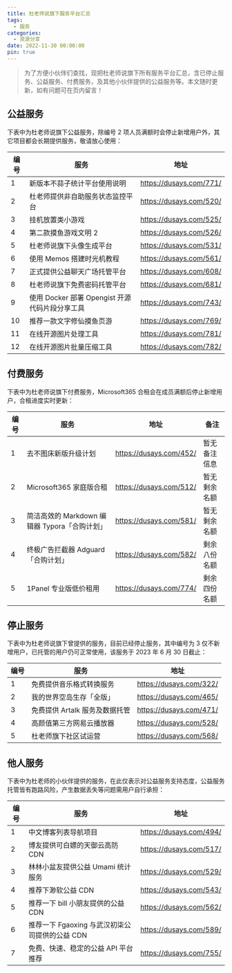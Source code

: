 ```yaml
---
title: 杜老师说旗下服务平台汇总
tags:
  - 服务
categories:
  - 资源分享
date: 2022-11-30 00:00:00
pin: true
---
```


> 为了方便小伙伴们查找，现把杜老师说旗下所有服务平台汇总，含已停止服务、公益服务、付费服务，及其他小伙伴提供的公益服务等。本文随时更新，如有问题可在页内留言！

<!-- more -->

## 公益服务

下表中为杜老师说旗下公益服务，除编号 2 项人员满额时会停止新增用户外，其它项目都会长期提供服务，敬请放心使用：

| 编号 | 服务 | 地址 |
| - | - | - |
| 1 | 新版本不蒜子统计平台使用说明 | https://dusays.com/771/ |
| 2 | 杜老师提供非自助服务状态监控平台 | https://dusays.com/520/ |
| 3 | 挂机放置类小游戏 | https://dusays.com/525/ |
| 4 | 第二款摸鱼游戏文明 2 | https://dusays.com/526/ |
| 5 | 杜老师说旗下头像生成平台 | https://dusays.com/531/ |
| 6 | 使用 Memos 搭建时光机教程 | https://dusays.com/561/ |
| 7 | 正式提供公益聊天广场托管平台 | https://dusays.com/608/ |
| 8 | 杜老师说旗下免费密码托管平台 | https://dusays.com/681/ |
| 9 | 使用 Docker 部署 Opengist 开源代码片段分享工具 | https://dusays.com/743/ |
| 10 | 推荐一款文字修仙摸鱼页游 | https://dusays.com/769/ |
| 11 | 在线开源图片处理工具 | https://dusays.com/781/ |
| 12 | 在线开源图片批量压缩工具 | https://dusays.com/782/ |

## 付费服务

下表中为杜老师说旗下付费服务，Microsoft365 合租会在成员满额后停止新增用户，合租进度实时更新：

| 编号 | 服务 | 地址 | 备注 |
| - | - | - | - |
| 1 | 去不图床新版升级计划 | https://dusays.com/452/ | 暂无备注信息 |
| 2 | Microsoft365 家庭版合租 | https://dusays.com/512/ | 暂无剩余名额 |
| 3 | 简洁高效的 Markdown 编辑器 Typora「合购计划」 | https://dusays.com/581/ | 暂无剩余名额 |
| 4 | 终极广告拦截器 Adguard「合购计划」 | https://dusays.com/582/ | 剩余八份名额 |
| 5 | 1Panel 专业版低价租用 | https://dusays.com/774/ | 剩余四份名额 |

## 停止服务

下表中为杜老师说旗下曾提供的服务，目前已经停止服务，其中编号为 3 仅不新增用户，已托管的用户仍可正常使用，该服务于 2023 年 6 月 30 日截止：

| 编号 | 服务 | 地址 |
| - | - | - |
| 1 | 免费提供音乐格式转换服务 | https://dusays.com/322/ |
| 2 | 我的世界空岛生存「全版」 | https://dusays.com/465/ |
| 3 | 免费提供 Artalk 服务及数据托管 | https://dusays.com/471/ |
| 4 | 高颜值第三方网易云播放器 | https://dusays.com/528/ |
| 5 | 杜老师旗下社区试运营 | https://dusays.com/568/ |

## 他人服务

下表中为杜老师的小伙伴提供的服务，在此仅表示对公益服务支持态度，公益服务托管皆有跑路风险，产生数据丢失等问题需用户自行承担：

| 编号 | 服务 | 地址 |
| - | - | - |
| 1 | 中文博客列表导航项目 | https://dusays.com/494/ |
| 2 | 博友提供可白嫖的天御云高防 CDN | https://dusays.com/517/ |
| 3 | 林林小盆友提供公益 Umami 统计服务 | https://dusays.com/529/ |
| 4 | 推荐下渺软公益 CDN | https://dusays.com/543/ |
| 5 | 推荐一下 bill 小朋友提供的公益 CDN | https://dusays.com/562/ |
| 6 | 推荐一下 Fgaoxing 与武汉初柒公司提供的公益 CDN | https://dusays.com/589/ |
| 7 | 免费、快速、稳定的公益 API 平台推荐 | https://dusays.com/755/ |